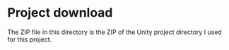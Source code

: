 # Project download
The ZIP file in this directory is the ZIP of the Unity project directory I used for this project.
